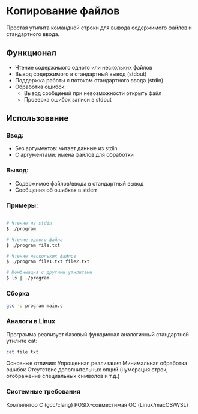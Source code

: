 # Копирование файлов

Простая утилита командной строки для вывода содержимого файлов и стандартного ввода.

## Функционал

- Чтение содержимого одного или нескольких файлов
- Вывод содержимого в стандартный вывод (stdout)
- Поддержка работы с потоком стандартного ввода (stdin)
- Обработка ошибок:
  - Вывод сообщений при невозможности открыть файл
  - Проверка ошибок записи в stdout

## Использование

### Ввод:
- Без аргументов: читает данные из stdin
- С аргументами: имена файлов для обработки

### Вывод:
- Содержимое файлов/ввода в стандартный вывод
- Сообщения об ошибках в stderr

### Примеры:
```bash

# Чтение из stdin
$ ./program

# Чтение одного файла
$ ./program file.txt

# Чтение нескольких файлов
$ ./program file1.txt file2.txt

# Комбинация с другими утилитами
$ ls | ./program
```

### Сборка
```bash
gcc -o program main.c
```

### Аналоги в Linux
Программа реализует базовый функционал аналогичный стандартной утилите cat:
```bash
cat file.txt
```
Основные отличия:
Упрощенная реализация
Минимальная обработка ошибок
Отсутствие дополнительных опций (нумерация строк, отображение специальных символов и т.д.)

### Системные требования
Компилятор C (gcc/clang)
POSIX-совместимая ОС (Linux/macOS/WSL)

